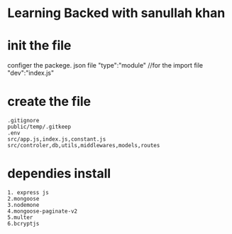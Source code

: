 # Learning Backed with sanullah khan 

# init the file 
configer the packege. json file 
"type":"module" //for the import file
"dev":"index.js"


# create the file 
    .gitignore 
    public/temp/.gitkeep
    .env
    src/app.js,index.js,constant.js
    src/controler,db,utils,middlewares,models,routes

# dependies install 
    1. express js
    2.mongoose
    3.nodemone
    4.mongoose-paginate-v2
    5.multer
    6.bcryptjs
